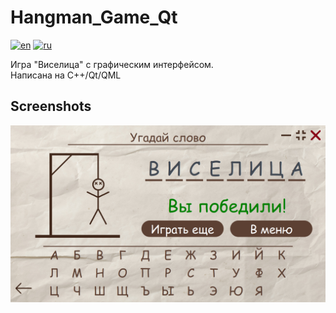 # Hangman_Game_Qt

[![en](https://img.shields.io/badge/lang-en-blue.svg)](https://github.com/Dariarty/Hangman_Game_Qt/blob/main/README.md)
[![ru](https://img.shields.io/badge/lang-ru-red.svg)](https://github.com/Dariarty/Hangman_Game_Qt/blob/main/README.ru.md)

Игра "Виселица" с графическим интерфейсом. </br>
Написана на C++/Qt/QML

## Screenshots
![alt text](assets/game_screenshot.png)
